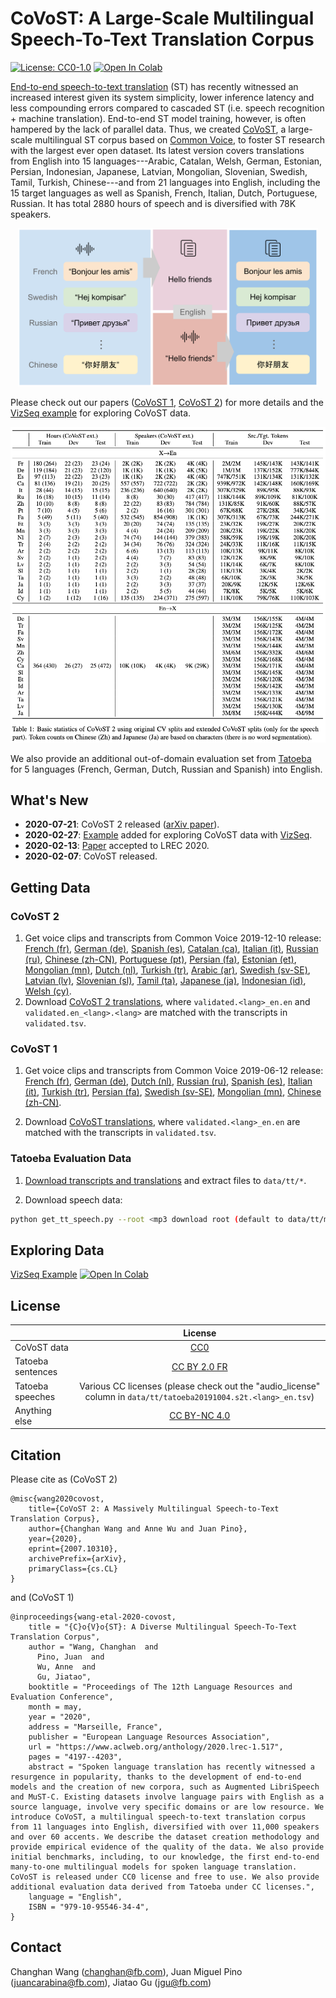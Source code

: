 CoVoST: A Large-Scale Multilingual Speech-To-Text Translation Corpus
======
[![License: CC0-1.0](https://img.shields.io/badge/License-CC0%201.0-green.svg)](http://creativecommons.org/publicdomain/zero/1.0/)
<a href="https://colab.research.google.com/drive/11GK7k7G1CG1qHbdA9Pz1RtQ3vlCkuohV">
    <img alt="Open In Colab" src="https://colab.research.google.com/assets/colab-badge.svg?style=flat-square">
</a>


[End-to-end speech-to-text translation](https://github.com/kahne/SpeechTransProgress) (ST) has recently witnessed an
increased interest given its system simplicity, lower inference latency and less compounding errors compared to cascaded
ST (i.e. speech recognition + machine translation). End-to-end ST model training, however, is often hampered by the
lack of parallel data. Thus, we created [CoVoST](https://arxiv.org/abs/2002.01320), a large-scale multilingual ST corpus
based on [Common Voice](https://arxiv.org/abs/1912.06670), to foster ST research with the largest ever open dataset.
Its latest version covers translations from English into 15 languages---Arabic, Catalan, Welsh, German, Estonian, Persian,
Indonesian, Japanese, Latvian, Mongolian, Slovenian, Swedish, Tamil, Turkish, Chinese---and from 21 languages into English,
including the 15 target languages as well as Spanish, French, Italian, Dutch, Portuguese, Russian. It has total 2880 hours
of speech and is diversified with 78K speakers.

<p align="center"><img src="overview.png" alt="CoVoST Overview" width="480"></p>

Please check out our papers ([CoVoST 1](https://arxiv.org/abs/2002.01320), [CoVoST 2](https://arxiv.org/pdf/2007.10310)) for more details and
the [VizSeq example](https://colab.research.google.com/drive/11GK7k7G1CG1qHbdA9Pz1RtQ3vlCkuohV) for exploring CoVoST data.

<p align="center"><img src="stats2.png" alt="CoVoST Statistics" width="560"></p>

We also provide an additional out-of-domain evaluation set
from [Tatoeba](https://tatoeba.org/eng) for 5 languages (French, German, Dutch, Russian and Spanish) into English.

## What's New
- __2020-07-21__: CoVoST 2 released ([arXiv paper](https://arxiv.org/pdf/2007.10310)).
- __2020-02-27__: [Example](https://colab.research.google.com/drive/11GK7k7G1CG1qHbdA9Pz1RtQ3vlCkuohV) added for
exploring CoVoST data with [VizSeq](https://github.com/facebookresearch/vizseq).
- __2020-02-13__: [Paper](https://arxiv.org/abs/2002.01320) accepted to LREC 2020.
- __2020-02-07__: CoVoST released.

## Getting Data

### CoVoST 2
1. Get voice clips and transcripts from Common Voice 2019-12-10 release:
[French (fr)](https://voice-prod-bundler-ee1969a6ce8178826482b88e843c335139bd3fb4.s3.amazonaws.com/cv-corpus-4-2019-12-10/fr.tar.gz),
[German (de)](https://voice-prod-bundler-ee1969a6ce8178826482b88e843c335139bd3fb4.s3.amazonaws.com/cv-corpus-4-2019-12-10/de.tar.gz),
[Spanish (es)](https://voice-prod-bundler-ee1969a6ce8178826482b88e843c335139bd3fb4.s3.amazonaws.com/cv-corpus-4-2019-12-10/es.tar.gz),
[Catalan (ca)](https://voice-prod-bundler-ee1969a6ce8178826482b88e843c335139bd3fb4.s3.amazonaws.com/cv-corpus-4-2019-12-10/ca.tar.gz),
[Italian (it)](https://voice-prod-bundler-ee1969a6ce8178826482b88e843c335139bd3fb4.s3.amazonaws.com/cv-corpus-4-2019-12-10/it.tar.gz),
[Russian (ru)](https://voice-prod-bundler-ee1969a6ce8178826482b88e843c335139bd3fb4.s3.amazonaws.com/cv-corpus-4-2019-12-10/ru.tar.gz),
[Chinese (zh-CN)](https://voice-prod-bundler-ee1969a6ce8178826482b88e843c335139bd3fb4.s3.amazonaws.com/cv-corpus-4-2019-12-10/zh-CN.tar.gz),
[Portuguese (pt)](https://voice-prod-bundler-ee1969a6ce8178826482b88e843c335139bd3fb4.s3.amazonaws.com/cv-corpus-4-2019-12-10/pt.tar.gz),
[Persian (fa)](https://voice-prod-bundler-ee1969a6ce8178826482b88e843c335139bd3fb4.s3.amazonaws.com/cv-corpus-4-2019-12-10/fa.tar.gz),
[Estonian (et)](https://voice-prod-bundler-ee1969a6ce8178826482b88e843c335139bd3fb4.s3.amazonaws.com/cv-corpus-4-2019-12-10/et.tar.gz),
[Mongolian (mn)](https://voice-prod-bundler-ee1969a6ce8178826482b88e843c335139bd3fb4.s3.amazonaws.com/cv-corpus-4-2019-12-10/mn.tar.gz),
[Dutch (nl)](https://voice-prod-bundler-ee1969a6ce8178826482b88e843c335139bd3fb4.s3.amazonaws.com/cv-corpus-4-2019-12-10/nl.tar.gz),
[Turkish (tr)](https://voice-prod-bundler-ee1969a6ce8178826482b88e843c335139bd3fb4.s3.amazonaws.com/cv-corpus-4-2019-12-10/tr.tar.gz),
[Arabic (ar)](https://voice-prod-bundler-ee1969a6ce8178826482b88e843c335139bd3fb4.s3.amazonaws.com/cv-corpus-4-2019-12-10/ar.tar.gz),
[Swedish (sv-SE)](https://voice-prod-bundler-ee1969a6ce8178826482b88e843c335139bd3fb4.s3.amazonaws.com/cv-corpus-4-2019-12-10/sv-SE.tar.gz),
[Latvian (lv)](https://voice-prod-bundler-ee1969a6ce8178826482b88e843c335139bd3fb4.s3.amazonaws.com/cv-corpus-4-2019-12-10/lv.tar.gz),
[Slovenian (sl)](https://voice-prod-bundler-ee1969a6ce8178826482b88e843c335139bd3fb4.s3.amazonaws.com/cv-corpus-4-2019-12-10/sl.tar.gz),
[Tamil (ta)](https://voice-prod-bundler-ee1969a6ce8178826482b88e843c335139bd3fb4.s3.amazonaws.com/cv-corpus-4-2019-12-10/ta.tar.gz),
[Japanese (ja)](https://voice-prod-bundler-ee1969a6ce8178826482b88e843c335139bd3fb4.s3.amazonaws.com/cv-corpus-4-2019-12-10/ja.tar.gz),
[Indonesian (id)](https://voice-prod-bundler-ee1969a6ce8178826482b88e843c335139bd3fb4.s3.amazonaws.com/cv-corpus-4-2019-12-10/id.tar.gz),
[Welsh (cy)](https://voice-prod-bundler-ee1969a6ce8178826482b88e843c335139bd3fb4.s3.amazonaws.com/cv-corpus-4-2019-12-10/cy.tar.gz).
2. Download [CoVoST 2 translations](https://dl.fbaipublicfiles.com/covost/covost2.zip),
where `validated.<lang>_en.en` and `validated.en_<lang>.<lang>` are matched with the transcripts in `validated.tsv`.

### CoVoST 1
1. Get voice clips and transcripts from Common Voice 2019-06-12 release:
[French (fr)](https://voice-prod-bundler-ee1969a6ce8178826482b88e843c335139bd3fb4.s3.amazonaws.com/cv-corpus-3/fr.tar.gz),
[German (de)](https://voice-prod-bundler-ee1969a6ce8178826482b88e843c335139bd3fb4.s3.amazonaws.com/cv-corpus-3/de.tar.gz),
[Dutch (nl)](https://voice-prod-bundler-ee1969a6ce8178826482b88e843c335139bd3fb4.s3.amazonaws.com/cv-corpus-3/nl.tar.gz),
[Russian (ru)](https://voice-prod-bundler-ee1969a6ce8178826482b88e843c335139bd3fb4.s3.amazonaws.com/cv-corpus-3/ru.tar.gz),
[Spanish (es)](https://voice-prod-bundler-ee1969a6ce8178826482b88e843c335139bd3fb4.s3.amazonaws.com/cv-corpus-3/es.tar.gz),
[Italian (it)](https://voice-prod-bundler-ee1969a6ce8178826482b88e843c335139bd3fb4.s3.amazonaws.com/cv-corpus-3/it.tar.gz),
[Turkish (tr)](https://voice-prod-bundler-ee1969a6ce8178826482b88e843c335139bd3fb4.s3.amazonaws.com/cv-corpus-3/tr.tar.gz),
[Persian (fa)](https://voice-prod-bundler-ee1969a6ce8178826482b88e843c335139bd3fb4.s3.amazonaws.com/cv-corpus-3/fa.tar.gz),
[Swedish (sv-SE)](https://voice-prod-bundler-ee1969a6ce8178826482b88e843c335139bd3fb4.s3.amazonaws.com/cv-corpus-3/sv-SE.tar.gz),
[Mongolian (mn)](https://voice-prod-bundler-ee1969a6ce8178826482b88e843c335139bd3fb4.s3.amazonaws.com/cv-corpus-3/mn.tar.gz),
[Chinese (zh-CN)](https://voice-prod-bundler-ee1969a6ce8178826482b88e843c335139bd3fb4.s3.amazonaws.com/cv-corpus-3/zh-CN.tar.gz).

2. Download [CoVoST translations](https://dl.fbaipublicfiles.com/covost/covost.zip),
where `validated.<lang>_en.en` are matched with the transcripts in `validated.tsv`.

### Tatoeba Evaluation Data
1. [Download transcripts and translations](https://dl.fbaipublicfiles.com/covost/tatoeba.zip) and extract files
to `data/tt/*`.

2. Download speech data:
```bash
python get_tt_speech.py --root <mp3 download root (default to data/tt/mp3)>
```

## Exploring Data
[VizSeq Example](https://colab.research.google.com/drive/11GK7k7G1CG1qHbdA9Pz1RtQ3vlCkuohV)
<a href="https://colab.research.google.com/drive/11GK7k7G1CG1qHbdA9Pz1RtQ3vlCkuohV">
    <img alt="Open In Colab" src="https://colab.research.google.com/assets/colab-badge.svg?style=flat-square">
</a>

## License
|  | License |
| ------------- |:-------------:|
| CoVoST data | [CC0](https://creativecommons.org/share-your-work/public-domain/cc0/) |
| Tatoeba sentences | [CC BY 2.0 FR](https://creativecommons.org/licenses/by/2.0/fr/) |
| Tatoeba speeches | Various CC licenses (please check out the "audio_license" column in `data/tt/tatoeba20191004.s2t.<lang>_en.tsv`) |
| Anything else | [CC BY-NC 4.0](https://github.com/facebookresearch/covost/blob/master/LICENSE) |

## Citation
Please cite as (CoVoST 2)
```
@misc{wang2020covost,
    title={CoVoST 2: A Massively Multilingual Speech-to-Text Translation Corpus},
    author={Changhan Wang and Anne Wu and Juan Pino},
    year={2020},
    eprint={2007.10310},
    archivePrefix={arXiv},
    primaryClass={cs.CL}
}
```
and (CoVoST 1)
```
@inproceedings{wang-etal-2020-covost,
    title = "{C}o{V}o{ST}: A Diverse Multilingual Speech-To-Text Translation Corpus",
    author = "Wang, Changhan  and
      Pino, Juan  and
      Wu, Anne  and
      Gu, Jiatao",
    booktitle = "Proceedings of The 12th Language Resources and Evaluation Conference",
    month = may,
    year = "2020",
    address = "Marseille, France",
    publisher = "European Language Resources Association",
    url = "https://www.aclweb.org/anthology/2020.lrec-1.517",
    pages = "4197--4203",
    abstract = "Spoken language translation has recently witnessed a resurgence in popularity, thanks to the development of end-to-end models and the creation of new corpora, such as Augmented LibriSpeech and MuST-C. Existing datasets involve language pairs with English as a source language, involve very specific domains or are low resource. We introduce CoVoST, a multilingual speech-to-text translation corpus from 11 languages into English, diversified with over 11,000 speakers and over 60 accents. We describe the dataset creation methodology and provide empirical evidence of the quality of the data. We also provide initial benchmarks, including, to our knowledge, the first end-to-end many-to-one multilingual models for spoken language translation. CoVoST is released under CC0 license and free to use. We also provide additional evaluation data derived from Tatoeba under CC licenses.",
    language = "English",
    ISBN = "979-10-95546-34-4",
}
```

## Contact
Changhan Wang ([changhan@fb.com](mailto:changhan@fb.com)),
Juan Miguel Pino ([juancarabina@fb.com](mailto:juancarabina@fb.com)),
Jiatao Gu ([jgu@fb.com](mailto:jgu@fb.com))
